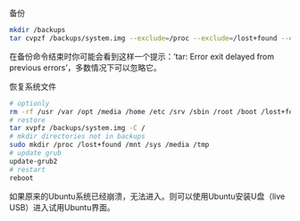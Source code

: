 备份
```bash
mkdir /backups
tar cvpzf /backups/system.img --exclude=/proc --exclude=/lost+found --exclude=/mnt --exclude=/media --exclude=/sys --exclude=/tmp /
```
在备份命令结束时你可能会看到这样一个提示：’tar: Error exit delayed from previous errors’，多数情况下可以忽略它。

恢复系统文件
```bash
# optionly
rm -rf /usr /var /opt /media /home /etc /srv /sbin /root /boot /lost+found
# restore
tar xvpfz /backups/system.img -C /
# mkdir directories not in backups
sudo mkdir /proc /lost+found /mnt /sys /media /tmp
# update grub
update-grub2
# restart
reboot
```
如果原来的Ubuntu系统已经崩溃，无法进入。则可以使用Ubuntu安装U盘（live USB）进入试用Ubuntu界面。
